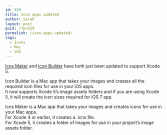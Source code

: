 ```yaml
---
id: 529
title: Icon apps updated
author: Sarah
layout: post
guid: /?p=529
permalink: /icon-apps-updated/
tags:
  - Icons
  - Mac
  - iOS
---
```

<a href="https://itunes.apple.com/au/app/icns-maker/id550942266?mt=12" target="_blank">Icns Maker</a> and <a href="https://itunes.apple.com/au/app/icon-builder/id552293482?mt=12" target="_blank">Icon Builder</a> have both just been updated to support Xcode 5.

Icon Builder is a Mac app that takes your images and creates all the required icon files for use in your iOS apps.  
It now supports Xcode 5&#8217;s image assets folders and if you are using Xcode 5, it will create the icon sizes required for iOS 7 app.

Icns Maker is a Mac app that takes your images and creates icons for use in your Mac apps.  
For Xcode 4 or earlier, it creates a .icns file.  
For Xcode 5, it creates a folder of images for use in your project&#8217;s image assets folder.